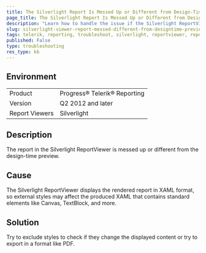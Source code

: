 ```yaml
---
title: The Silverlight Report Is Messed Up or Different from Design-Time Preview
page_title: The Silverlight Report Is Messed Up or Different from Design-Time Preview
description: "Learn how to handle the issue if the Silverlight ReportViewer report is messed up or different from the preview in design-time."
slug: silverlight-viewer-report-messed-different-from-designtime-preview
tags: telerik, reporting, troubleshoot, silverlight, reportviewer, report, messed, up, different, from, design, time, preview
published: False
type: troubleshooting
res_type: kb
---
```


## Environment

<table>
	<tbody>
		<tr>
			<td>Product</td>
			<td>Progress® Telerik® Reporting</td>
		</tr>
		<tr>
			<td>Version</td>
			<td>Q2 2012 and later</td>
		</tr>
	  <tr>
			<td>Report Viewers</td>
			<td>Silverlight</td>
		</tr>
	</tbody>
</table>

## Description

The report in the Silverlight ReportViewer is messed up or different from the design-time preview.

## Cause

The Silverlight ReportViewer displays the rendered report in XAML format, so external styles may affect the produced XAML that contains standard elements like Canvas, TextBlock, and more.

## Solution  

Try to exclude styles to check if they change the displayed content or try to export in a format like PDF.         
